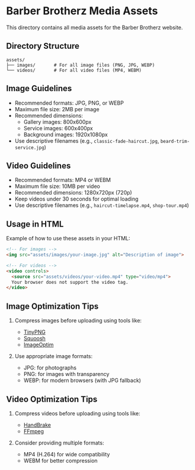 # Barber Brotherz Media Assets

This directory contains all media assets for the Barber Brotherz website.

## Directory Structure

```
assets/
├── images/       # For all image files (PNG, JPG, WEBP)
└── videos/       # For all video files (MP4, WEBM)
```

## Image Guidelines

- Recommended formats: JPG, PNG, or WEBP
- Maximum file size: 2MB per image
- Recommended dimensions:
  - Gallery images: 800x600px
  - Service images: 600x400px
  - Background images: 1920x1080px
- Use descriptive filenames (e.g., `classic-fade-haircut.jpg`, `beard-trim-service.jpg`)

## Video Guidelines

- Recommended formats: MP4 or WEBM
- Maximum file size: 10MB per video
- Recommended dimensions: 1280x720px (720p)
- Keep videos under 30 seconds for optimal loading
- Use descriptive filenames (e.g., `haircut-timelapse.mp4`, `shop-tour.mp4`)

## Usage in HTML

Example of how to use these assets in your HTML:

```html
<!-- For images -->
<img src="assets/images/your-image.jpg" alt="Description of image">

<!-- For videos -->
<video controls>
  <source src="assets/videos/your-video.mp4" type="video/mp4">
  Your browser does not support the video tag.
</video>
```

## Image Optimization Tips

1. Compress images before uploading using tools like:
   - [TinyPNG](https://tinypng.com/)
   - [Squoosh](https://squoosh.app/)
   - [ImageOptim](https://imageoptim.com/)

2. Use appropriate image formats:
   - JPG: for photographs
   - PNG: for images with transparency
   - WEBP: for modern browsers (with JPG fallback)

## Video Optimization Tips

1. Compress videos before uploading using tools like:
   - [HandBrake](https://handbrake.fr/)
   - [FFmpeg](https://ffmpeg.org/)

2. Consider providing multiple formats:
   - MP4 (H.264) for wide compatibility
   - WEBM for better compression
